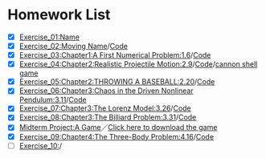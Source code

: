 # Homework List
- [x] [Exercise_01:Name](https://github.com/MinnieWen/computational_physics_N2015301510014/blob/master/exercise_01.md)
- [x] [Exercise_02:Moving Name](http://note.youdao.com/noteshare?id=b131f900ef184183b8dd5818cd90e3fe)/[Code](http://note.youdao.com/noteshare?id=a4896196fbab68ccda7ca8a8d865ec69)
- [x] [Exercise_03:Chapter1:A First Numerical Problem:1.6](http://note.youdao.com/noteshare?id=c0ff48df3a627a612febd157999b9f7f)/[Code](http://note.youdao.com/noteshare?id=bcd0b54b9120ae09bee88e6eec50f9f3)
- [x] [Exercise_04:Chapter2:Realistic Projectile Motion:2.9](http://note.youdao.com/noteshare?id=66cc73254728e11319e3220a601b23e0)/[Code](http://note.youdao.com/noteshare?id=2e72bdc0949db0fd09e89e143fe0c279)/[cannon shell game](http://note.youdao.com/noteshare?id=404e78edffa4e66e000a76b5f9217f3e)
- [x] [Exercise_05:Chapter2:THROWING A BASEBALL:2.20](http://note.youdao.com/noteshare?id=e34cc1c2ae93f5747b5adef9a114e9ca)/[Code](http://note.youdao.com/noteshare?id=c5f518b95129aae4eb94e1bc82b022b1)
- [x] [Exercise_06:Chapter3:Chaos in the Driven Nonlinear Pendulum:3.11](http://note.youdao.com/noteshare?id=fc3f72b90f2179b1472a9b4353d2333c)/[Code](http://note.youdao.com/noteshare?id=b258198b449e64dfbf530ce363c6e7f9)
- [x] [Exercise_07:Chapter3:The Lorenz Model:3.26](http://note.youdao.com/noteshare?id=800544f71cf165c6088526271cc6636d)/[Code](http://note.youdao.com/noteshare?id=6338aa5b2bbab7c6b532f47b42ff838b)
- [x] [Exercise_08:Chapter3:The Billiard Problem:3.31](http://note.youdao.com/noteshare?id=bc0b25ae035119737a4b48a573ba0c07)/[Code](http://note.youdao.com/noteshare?id=d44a2451774005811eb6cd72bd027399)
- [x] [Midterm Project:A Game](http://note.youdao.com/noteshare?id=fd9cf1cd5e1ee5d90b10edaa97659988)／[Click here to download the game](http://note.youdao.com/noteshare?id=6a426f201e8f9a0958753e15fcee06ef)
- [x] [Exercise_09:Chapter4:The Three-Body Problem:4.16](http://note.youdao.com/noteshare?id=00a2fabb12b1de8f7db8a029d20ea5d9)/[Code](http://note.youdao.com/noteshare?id=4de17e871829a5bbc1105a219ac0d202)
- [ ] [Exercise_10:]()/
